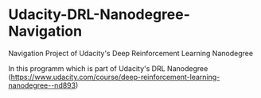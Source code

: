 # Udacity-DRL-Nanodegree-Navigation
Navigation Project of Udacity's Deep Reinforcement Learning Nanodegree

In this programm which is part of Udacity's DRL Nanodegree (https://www.udacity.com/course/deep-reinforcement-learning-nanodegree--nd893)
